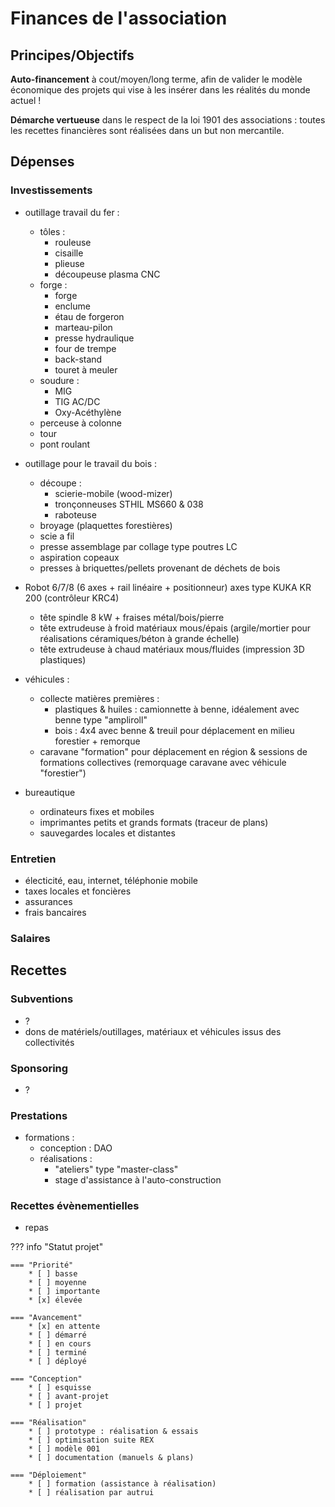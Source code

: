 # Finances de l'association



## Principes/Objectifs

**Auto-financement** à cout/moyen/long terme, afin de valider le modèle économique des projets qui vise à les insérer dans les réalités du monde actuel !

**Démarche vertueuse** dans le respect de la loi 1901 des associations : toutes les recettes financières sont réalisées dans un but non mercantile.

## Dépenses


### Investissements

- outillage travail du fer :
    - tôles :
        - rouleuse
        - cisaille
        - plieuse 
        - découpeuse plasma CNC 
    - forge :
        - forge
        - enclume
        - étau de forgeron
        - marteau-pilon
        - presse hydraulique
        - four de trempe
        - back-stand
        - touret à meuler
    - soudure :
        - MIG 
        - TIG AC/DC 
        - Oxy-Acéthylène  
    - perceuse à colonne
    - tour
    - pont roulant    

- outillage pour le travail du bois :
    - découpe :
        - scierie-mobile (wood-mizer)
        - tronçonneuses STHIL MS660 & 038
        - raboteuse
    - broyage (plaquettes forestières)
    - scie a fil
    - presse assemblage par collage type poutres LC 
    - aspiration copeaux
    - presses à briquettes/pellets provenant de déchets de bois

- Robot 6/7/8 (6 axes + rail linéaire + positionneur) axes type KUKA KR 200 (contrôleur KRC4)
    - tête spindle 8 kW + fraises métal/bois/pierre
    - tête extrudeuse à froid matériaux mous/épais (argile/mortier pour réalisations céramiques/béton à grande échelle)
    - tête extrudeuse à chaud matériaux mous/fluides (impression 3D plastiques)


- véhicules : 
    - collecte matières premières :
        - plastiques & huiles : camionnette à benne, idéalement avec benne type "ampliroll"
        - bois  : 4x4 avec benne & treuil pour déplacement en milieu forestier + remorque
    - caravane "formation" pour déplacement en région & sessions de formations collectives (remorquage caravane avec véhicule "forestier")
        
- bureautique
    - ordinateurs fixes et mobiles
    - imprimantes petits et grands formats (traceur de plans)
    - sauvegardes locales et distantes

### Entretien

- électicité, eau, internet, téléphonie mobile 
- taxes locales et foncières
- assurances
- frais bancaires


### Salaires



## Recettes 



### Subventions

- ?
- dons de matériels/outillages, matériaux et véhicules issus des collectivités


### Sponsoring

- ?

### Prestations

- formations :
    - conception : DAO 
    - réalisations : 
        - "ateliers" type "master-class"
        - stage d'assistance à l'auto-construction

### Recettes évènementielles

- repas 


??? info "Statut projet"

    === "Priorité"
        * [ ] basse
        * [ ] moyenne
        * [ ] importante
        * [x] élevée

    === "Avancement"
        * [x] en attente
        * [ ] démarré
        * [ ] en cours
        * [ ] terminé
        * [ ] déployé

    === "Conception"
        * [ ] esquisse
        * [ ] avant-projet
        * [ ] projet

    === "Réalisation"
        * [ ] prototype : réalisation & essais
        * [ ] optimisation suite REX
        * [ ] modèle 001
        * [ ] documentation (manuels & plans)

    === "Déploiement"
        * [ ] formation (assistance à réalisation)
        * [ ] réalisation par autrui
